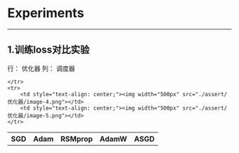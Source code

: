# Experiments
---


## 1.训练loss对比实验
行： 优化器
列： 调度器
<table>
    <tr>
        <th>SGD</th>
        <th>Adam</th>
        <th>RSMprop</th>
        <th>AdamW</th>
        <th>ASGD</th>

    </tr>
    <tr>
        <td style="text-align: center;"><img width="500px" src="./assert/优化器/image-4.png"></td>
        <td style="text-align: center;"><img width="500px" src="./assert/优化器/image-5.png"></td>
    </tr>
</table>